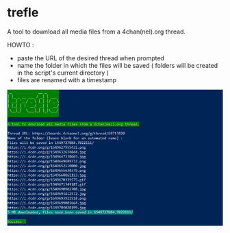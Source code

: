 # trefle
A tool to download all media files from a 4chan(nel).org thread.

HOWTO : 
- paste the URL of the desired thread when prompted
- name the folder in which the files will be saved ( folders will be created in the script's current directory )
- files are renamed with a timestamp

![Screenshot](screenshot.PNG)

